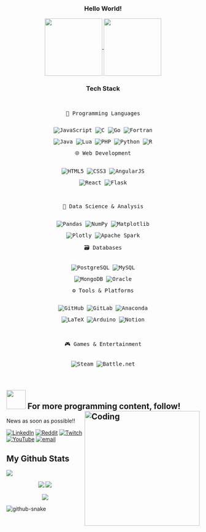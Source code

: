 <h3 align="center">Hello World!</h3>

<div align="center">

<a href="https://github.com/tarcisiogeovane/github-readme-stats">
  <img height=150 align="center" src="https://github-readme-stats.vercel.app/api?username=tarcisiogeovane&count_private=true&show_icons=trueline_height=21&theme=github_dark" />
</a>
<a href="https://github.com/tarcisiogeovane/convoychat">
  <img height=150 align="center" src="https://github-readme-stats.vercel.app/api/top-langs/?username=tarcisiogeovane&layout=compact&theme=github_dark&langs_count=10&exclude_repo=kasweb" />
</a>
</div>


<h3 align="center">Tech Stack</h3>

<div align="center">

<kbd>

  <kbd>
  <br>
  <p style="display: inline-block;" align="center">
    <kbd>
      🧠 Programming Languages
    </kbd>
      <p> 
        <img src="https://img.shields.io/badge/javascript-%23323330.svg?style=for-the-badge&logo=javascript&logoColor=%23F7DF1E" alt="JavaScript"/> 
        <img src="https://img.shields.io/badge/c-%2300599C.svg?style=for-the-badge&logo=c&logoColor=white" alt="C"/> 
        <img src="https://img.shields.io/badge/go-%2300ADD8.svg?style=for-the-badge&logo=go&logoColor=white" alt="Go"/>
        <img src="https://img.shields.io/badge/Fortran-%23734F96.svg?style=for-the-badge&logo=fortran&logoColor=white" alt="Fortran"/> 
      </p> 
      <p> 
        <img src="https://img.shields.io/badge/java-%23ED8B00.svg?style=for-the-badge&logo=openjdk&logoColor=white" alt="Java"/> 
        <img src="https://img.shields.io/badge/lua-%232C2D72.svg?style=for-the-badge&logo=lua&logoColor=white" alt="Lua"/> 
        <img src="https://img.shields.io/badge/php-%23777BB4.svg?style=for-the-badge&logo=php&logoColor=white" alt="PHP"/> 
        <img src="https://img.shields.io/badge/python-3670A0?style=for-the-badge&logo=python&logoColor=ffdd54" alt="Python"/> 
        <img src="https://img.shields.io/badge/r-%23276DC3.svg?style=for-the-badge&logo=r&logoColor=white" alt="R"/> 
      </p>
  </kbd>


  <kbd>
      <kbd>
       🌐 Web Development
      </kbd>
      <br><br>
      <p>
        <img src="https://img.shields.io/badge/html5-%23E34F26.svg?style=for-the-badge&logo=html5&logoColor=white" alt="HTML5"/>
        <img src="https://img.shields.io/badge/css3-%231572B6.svg?style=for-the-badge&logo=css3&logoColor=white" alt="CSS3"/>
        <img src="https://img.shields.io/badge/angular.js-%23E23237.svg?style=for-the-badge&logo=angularjs&logoColor=white" alt="AngularJS"/>
      </p>
      <p>
        <img src="https://img.shields.io/badge/react-%2320232a.svg?style=for-the-badge&logo=react&logoColor=%2361DAFB" alt="React"/>
        <img src="https://img.shields.io/badge/flask-%23000.svg?style=for-the-badge&logo=flask&logoColor=white" alt="Flask"/>
      </p>
  </kbd>
   <br><br>

  <kbd>
      <kbd>
        🧪 Data Science & Analysis
      </kbd>
        <br><br>
        <p>
          <img src="https://img.shields.io/badge/pandas-%23150458.svg?style=for-the-badge&logo=pandas&logoColor=white" alt="Pandas"/>
          <img src="https://img.shields.io/badge/numpy-%23013243.svg?style=for-the-badge&logo=numpy&logoColor=white" alt="NumPy"/>
          <img src="https://img.shields.io/badge/Matplotlib-%23ffffff.svg?style=for-the-badge&logo=Matplotlib&logoColor=black" alt="Matplotlib"/>
        </p>
        <p>
          <img src="https://img.shields.io/badge/Plotly-%233F4F75.svg?style=for-the-badge&logo=plotly&logoColor=white" alt="Plotly"/>
          <img src="https://img.shields.io/badge/Apache%20Spark-FDEE21?style=for-the-badge&logo=apachespark&logoColor=black" alt="Apache Spark"/>
        </p>
  </kbd>

  <kbd>
      <kbd>
        🗃️ Databases
      </kbd>
        <br><br>
          <p>
            <img src="https://img.shields.io/badge/postgres-%23316192.svg?style=for-the-badge&logo=postgresql&logoColor=white" alt="PostgreSQL"/>
            <img src="https://img.shields.io/badge/mysql-4479A1.svg?style=for-the-badge&logo=mysql&logoColor=white" alt="MySQL"/>
          </p>
          <p>
            <img src="https://img.shields.io/badge/MongoDB-%234ea94b.svg?style=for-the-badge&logo=mongodb&logoColor=white" alt="MongoDB"/>
            <img src="https://img.shields.io/badge/Oracle-F80000?style=for-the-badge&logo=oracle&logoColor=white" alt="Oracle"/>
          </p>
  </kbd>

   <kbd>
      <kbd>
        ⚙️ Tools & Platforms
      </kbd>
        <br><br>
        <p> 
          <img src="https://img.shields.io/badge/github-%23121011.svg?style=for-the-badge&logo=github&logoColor=white" alt="GitHub"/> 
          <img src="https://img.shields.io/badge/gitlab-%23181717.svg?style=for-the-badge&logo=gitlab&logoColor=white" alt="GitLab"/> 
          <img src="https://img.shields.io/badge/Anaconda-%2344A833.svg?style=for-the-badge&logo=anaconda&logoColor=white" alt="Anaconda"/>
        </p>
        <p>
          <img src="https://img.shields.io/badge/latex-%23008080.svg?style=for-the-badge&logo=latex&logoColor=white" alt="LaTeX"/> 
          <img src="https://img.shields.io/badge/-Arduino-00979D?style=for-the-badge&logo=Arduino&logoColor=white" alt="Arduino"/> 
          <img src="https://img.shields.io/badge/Notion-%23000000.svg?style=for-the-badge&logo=notion&logoColor=white" alt="Notion"/> 
        </p>
    </kbd>
<br></br>

  <kbd>
      <kbd> 
        🎮 Games & Entertainment
      </kbd>
        <br><br>
        <p> 
          <img src="https://img.shields.io/badge/steam-%23000000.svg?style=for-the-badge&logo=steam&logoColor=white" alt="Steam"/> 
          <img src="https://img.shields.io/badge/battle.net-%2300AEFF.svg?style=for-the-badge&logo=battle.net&logoColor=white" alt="Battle.net"/> 
        </p>
  </kbd>
  
</kbd>

</div>
     

<br>
 
## <img src="https://media.giphy.com/media/VgCDAzcKvsR6OM0uWg/giphy.gif" width="50">  For more programming content, follow!     <img align="right" alt="Coding" width="300" src="https://i.gifer.com/3AyY.gif">
News as soon as possible!!

[![LinkedIn](https://img.shields.io/badge/LinkedIn-%230077B5.svg?logo=linkedin&logoColor=white)](https://linkedin.com/in/tarcisiogeovanecoding) [![Reddit](https://img.shields.io/badge/Reddit-%23FF4500.svg?logo=Reddit&logoColor=white)](https://reddit.com/user/tarcesio137) [![Twitch](https://img.shields.io/badge/Twitch-%239146FF.svg?logo=Twitch&logoColor=white)](https://twitch.tv/zahrr1) [![YouTube](https://img.shields.io/badge/YouTube-%23FF0000.svg?logo=YouTube&logoColor=white)](https://youtube.com/@zahrr1172) [![email](https://img.shields.io/badge/Email-D14836?logo=gmail&logoColor=white)](mailto:tarcisio.geovane@gmail.com) 

<h2>My Github Stats </h2>
<img src="https://github-readme-streak-stats.herokuapp.com/?user=tarcisiogeovane&theme=holi-theme">


<p align="center"><img src="https://badges.pufler.dev/visits/aakashsh1999/tarcisiogeovane?style=for-the-badge"/> <img src="https://badges.pufler.dev/repos/tarcisiogeovane/?style=for-the-badge"/>
</p>
<p align="center"><img src="https://badges.pufler.dev/commits/monthly/tarcisiogeovane"/></p>

<picture>
  <source media="(prefers-color-scheme: dark)" srcset="https://raw.githubusercontent.com/tobiasmeyhoefer/tobiasmeyhoefer/output/github-snake-dark.svg" />
  <source media="(prefers-color-scheme: light)" srcset="https://raw.githubusercontent.com/tobiasmeyhoefer/tobiasmeyhoefer/output/github-snake.svg" />
  <img alt="github-snake" src="https://raw.githubusercontent.com/tobiasmeyhoefer/tobiasmeyhoefer/output/github-snake.svg" />
</picture>



